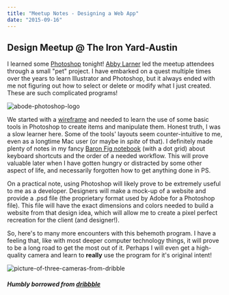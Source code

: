 ```yaml
---
title: "Meetup Notes - Designing a Web App"
date: "2015-09-16"
---
```


## Design Meetup @ The Iron Yard-Austin

I learned some [Photoshop](https://www.adobe.com/products/photoshop.html) tonight! [Abby Larner](http://www.abbylarner.com/) led the meetup attendees through a small "pet" project. I have embarked on a quest multiple times over the years to learn Illustrator and Photoshop, but it always ended with me not figuring out how to select or delete or modify what I just created. These are such complicated programs!

![abode-photoshop-logo](https://res.cloudinary.com/drumsensei/image/upload/v1515645757/adobe_photoshop_cc_icon_design_1x_gl7cbr.png)

We started with a [wireframe](https://en.wikipedia.org/wiki/Website_wireframe) and needed to learn the use of some basic tools in Photoshop to create items and manipulate them. Honest truth, I was a slow learner here. Some of the tools' layouts seem counter-intuitive to me, even as a longtime Mac user (or maybe in _spite_ of that). I definitely made plenty of notes in my fancy [Baron Fig notebook](https://www.baronfig.com/pages/confidant) (with a dot grid) about keyboard shortcuts and the order of a needed workflow. This will prove valuable later when I have gotten hungry or distracted by some other aspect of life, and necessarily forgotten how to get anything done in PS.

On a practical note, using Photoshop will likely prove to be extremely useful to me as a developer. Designers will make a mock-up of a website and provide a .psd file (the proprietary format used by Adobe for a Photoshop file). This file will have the exact dimensions and colors needed to build a website from that design idea, which will allow me to create a pixel perfect recreation for the client (and designer!).

So, here's to many more encounters with this behemoth program. I have a feeling that, like with most deeper computer technology things, it will prove to be a long road to get the most out of it. Perhaps I will even get a high-quality camera and learn to **really** use the program for it's original intent!

![picture-of-three-cameras-from-dribble](https://res.cloudinary.com/drumsensei/image/upload/v1515645772/foto2_e7hoqj.jpg)

##### Humbly borrowed from [dribbble](https://dribbble.com/)
